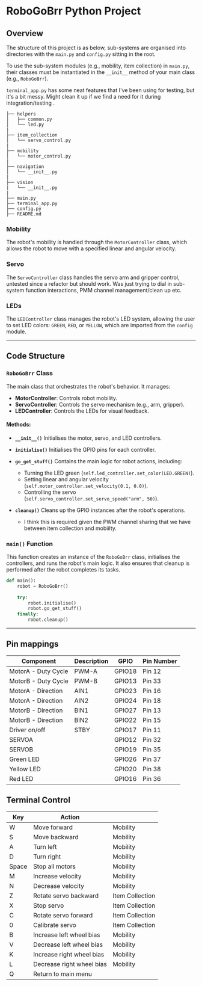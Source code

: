 # RoboGoBrr Python Project

## Overview
The structure of this project is as below, sub-systems are organised into directories with the `main.py` and `config.py` sitting in the root. 

To use the sub-system modules (e.g., mobility, item collection) in `main.py`, their classes must be instantiated in the `__init__` method of your main class (e.g., `RoboGoBrr`).

`terminal_app.py` has some neat features that I've been using for testing, but it's a bit messy. Might clean it up if we find a need for it during integration/testing .

```
├── helpers
│   ├── common.py
│   └── led.py
|
├── item_collection
│   └── servo_control.py
|
├── mobility
│   └── motor_control.py
|
├── navigation
│   └── __init__.py
|
├── vision
|   └── __init__.py
|
├── main.py
├── terminal_app.py
├── config.py
├── README.md
```

### Mobility
The robot's mobility is handled through the `MotorController` class, which allows the robot to move with a specified linear and angular velocity.

### Servo
The `ServoController` class handles the servo arm and gripper control, untested since a refactor but should work. Was just trying to dial in sub-system function interactions, PMM channel management/clean up etc.

### LEDs
The `LEDController` class manages the robot's LED system, allowing the user to set LED colors: `GREEN`, `RED`, or `YELLOW`, which are imported from the `config` module.

---

## Code Structure

### `RoboGoBrr` Class
The main class that orchestrates the robot's behavior. It manages:
- **MotorController**: Controls robot mobility.
- **ServoController**: Controls the servo mechanism (e.g., arm, gripper).
- **LEDController**: Controls the LEDs for visual feedback.

#### Methods:

- **`__init__()`**
  Initialises the motor, servo, and LED controllers.

- **`initialise()`**
  Initialises the GPIO pins for each controller.

- **`go_get_stuff()`**
  Contains the main logic for robot actions, including:
  - Turning the LED green (`self.led_controller.set_color(LED.GREEN)`).
  - Setting linear and angular velocity (`self.motor_controller.set_velocity(0.1, 0.0)`).
  - Controlling the servo (`self.servo_controller.set_servo_speed("arm", 50)`).

- **`cleanup()`**
  Cleans up the GPIO instances after the robot's operations.
   - I think this is required given the PWM channel sharing that we have between item collection and mobiilty.

### `main()` Function
This function creates an instance of the `RoboGoBrr` class, initialises the controllers, and runs the robot's main logic. It also ensures that cleanup is performed after the robot completes its tasks.

```python
def main():
    robot = RoboGoBrr() 
    
    try:
        robot.initialise()  
        robot.go_get_stuff()         
    finally:
        robot.cleanup()     
```

---

<!-- █▀▀█ ▀█▀ █▀▀▄ █▀▀ 
     █  █  █  █  █ ▀▀█ 
     █▀▀▀ ▀▀▀ ▀  ▀ ▀▀▀ -->

## Pin mappings
| Component               | Description     | GPIO  | Pin Number |
|-------------------------|-----------------|-------|------------|
| MotorA - Duty Cycle     | PWM-A           | GPIO18| Pin 12     |
| MotorB - Duty Cycle     | PWM-B           | GPIO13| Pin 33     |
| MotorA - Direction      | AIN1            | GPIO23| Pin 16     |
| MotorA - Direction      | AIN2            | GPIO24| Pin 18     |
| MotorB - Direction      | BIN1            | GPIO27| Pin 13     |
| MotorB - Direction      | BIN2            | GPIO22| Pin 15     |
| Driver on/off           | STBY            | GPIO17| Pin 11     |
| SERVOA                  |                 | GPIO12| Pin 32     |
| SERVOB                  |                 | GPIO19| Pin 35     |
| Green LED               |                 | GPIO26| Pin 37     |
| Yellow LED              |                 | GPIO20| Pin 38     |
| Red LED                 |                 | GPIO16| Pin 36     |


## Terminal Control
| Key   | Action                                   |     |
|-------|------------------------------------------|-----|
| W     | Move forward                             | Mobility    |
| S     | Move backward                            | Mobility    |
| A     | Turn left                                | Mobility    |
| D     | Turn right                               | Mobility    |
| Space | Stop all motors                          | Mobility    |
| M     | Increase velocity                        | Mobility    |
| N     | Decrease velocity                        | Mobility    |
| Z     | Rotate servo backward                    | Item Collection    |
| X     | Stop servo                               | Item Collection    |
| C     | Rotate servo forward                     | Item Collection    |
| 0     | Calibrate servo                          | Item Collection    |
| B     | Increase left wheel bias                 | Mobility    |
| V     | Decrease left wheel bias                 | Mobility    |
| K     | Increase right wheel bias                | Mobility    |
| L     | Decrease right wheel bias                | Mobility    |
| Q     | Return to main menu                      |     |